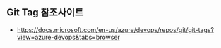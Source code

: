 ## Git Tag 참조사이트
- https://docs.microsoft.com/en-us/azure/devops/repos/git/git-tags?view=azure-devops&tabs=browser
